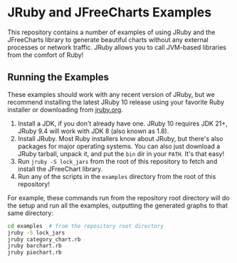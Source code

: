 JRuby and JFreeCharts Examples
==============================

This repository contains a number of examples of using JRuby and the JFreeCharts library to generate beautiful charts without any external processes or network traffic. JRuby allows you to call JVM-based libraries from the comfort of Ruby!

Running the Examples
--------------------

These examples should work with any recent version of JRuby, but we recommend installing the latest JRuby 10 release using your favorite Ruby installer or downloading from [jruby.org](https://jruby.org).

1. Install a JDK, if you don't already have one. JRuby 10 requires JDK 21+, JRuby 9.4 will work with JDK 8 (also known as 1.8).
2. Install JRuby. Most Ruby installers know about JRuby, but there's also packages for major operating systems. You can also just download a JRuby tarball, unpack it, and put the `bin` dir in your `PATH`. It's that easy!
3. Run `jruby -S lock_jars` from the root of this repository to fetch and install the JFreeChart library.
4. Run any of the scripts in the `examples` directory from the root of this repository!

For example, these commands run from the repository root directory will do the setup and run all the examples, outputting the generated graphs to that same directory:

```bash
cd examples  # from the repository root directory
jruby -S lock_jars
jruby category_chart.rb
jruby barchart.rb
jruby piechart.rb
```